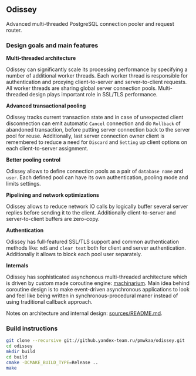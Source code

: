 
## Odissey

Advanced multi-threaded PostgreSQL connection pooler and request router.

### Design goals and main features

**Multi-threaded architecture**

Odissey can significantly scale its processing performance by
specifying a number of additional worker threads. Each worker thread is
responsible for authentication and proxying client-to-server and server-to-client
requests. All worker threads are sharing global server connection pools.
Multi-threaded design plays important role in SSL/TLS performance.

**Advanced transactional pooling**

Odissey tracks current transaction state and in case of unexpected client
disconnection can emit automatic `Cancel` connection and do `Rollback` of
abandoned transaction, before putting server connection back to
the server pool for reuse. Additionally, last server connection owner client
is remembered to reduce a need for `Discard` and `Setting` up client options
on each client-to-server assignment.

**Better pooling control**

Odissey allows to define connection pools as a pair of `database name` and `user`.
Each defined pool can have its own authentication, pooling mode and limits settings.

**Pipelining and network optimizations**

Odissey allows to reduce network IO calls by logically buffer several
server replies before sending it to the client. Additionally
client-to-server and server-to-client buffers are zero-copy.

**Authentication**

Odissey has full-featured SSL/TLS support and common authentication methods
like: `md5` and `clear text` both for client and server authentication.
Additionally it allows to block each pool user separately.

**Internals**

Odissey has sophisticated asynchonous multi-threaded architecture which
is driven by custom made coroutine engine: [machinarium](https://github.yandex-team.ru/pmwkaa/machinarium).
Main idea behind coroutine design is to make event-driven asynchronous applications to look and feel
like being written in synchronous-procedural maner instead of using traditional
callback approach.

Notes on architecture and internal design: [sources/README.md](sources/README.md).

### Build instructions

```sh
git clone --recursive git://github.yandex-team.ru/pmwkaa/odissey.git
cd odissey
mkdir build
cd build
cmake -DCMAKE_BUILD_TYPE=Release ..
make
```
